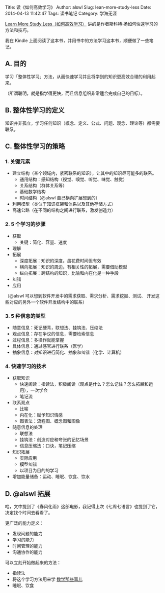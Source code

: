Title: 读《如何高效学习》
Author: alswl
Slug: lean-more-study-less
Date: 2014-04-13 11:42:47
Tags: 读书笔记
Category: 学海无涯

[Learn More Study Less（如何高效学习）](http://book.douban.com/subject/25783654/)
讲的是作者斯科特·扬如何快速学习的方法和技巧。

我在 Kindle 上面阅读了这本书，并用书中的方法学习这本书，顺便做了一些笔记。

<!-- more -->

## A. 目的

学习「整体性学习」方法，从而快速学习并且将学到的知识更高效合理的利用起来。

（所谓聪明，就是指学得更快，而且信息组织非常适合完成自己的目标）。

## B. 整体性学习的定义

知识并非孤立，学习任何知识（概念、定义、公式、问题、观念、理论等）都需要联系。

## C. 整体性学习的策略

### 1. 关键元素

* 建立结构（某个领域内，紧密联系的知识），让其中的知识尽可能多的联系。
    * 通用结构：感知结构（视觉、嗅觉、听觉、味觉、触觉）
    * 关系结构（群体关系等）
    * 基础数学结构
    * 时间结构（@alswl 自己横向扩展想到的）
* 利用模型（类似于知识框架和体系以及其他存储方式）
* 高速公路（在不同的结构之间进行联系，激发创造力）

### 2. 5 个学习的步骤

* 获取
    * 关键：简化、容量、速度
* 理解
* 拓展
    * 深度拓展：知识的深度，虽花费时间但有效
    * 横向拓展：知识的周边，有相关性的拓展，需要借助模型
    * 纵向拓展：跨结构的知识，比喻和内在化是一种手段
* 纠错
* 应用

（@alswl 可以想到软件开发中的需求获取、需求分析、需求挖掘、测试、
开发这些对应的另外一个软件开发结构中的联系）

### 3. 5 种信息的类型

* 随意信息：死记硬背，联想法、挂钩法、压缩法
* 观点信息：存在争议的信息，需要检索信息
* 过程信息：多操作就能掌握
* 具体信息：通过感官进行联系（医学）
* 抽象信息：对知识进行简化、抽象和纠错（化学、计算机）

### 4. 快速学习的技术

* 获取知识
    * 快速阅读：指读法，积极阅读（观点是什么？怎么记住？怎么拓展和运用），一次学会
    * 笔记流
* 联系观点
    * 比喻
    * 内在化：赋予知识情感
    * 图表法：流程图、概念图和图像
* 随意信息的处理
    * 联想法
    * 挂钩法：创造对应和夸张的记忆场景
    * 信息压缩法：口诀，笔记压缩
* 知识拓展
    * 实际应用
    * 模型纠错
    * 以项目为目的的学习
* 增加能量储备：运动、睡眠、饮食、饮水


## D. @alswl 拓展

哈，文中提到了《春风化雨》这部电影，我记得上次《七周七语言》也提到了它，
决定找个时间去看看了。

更广泛的能力定义：

* 发现问题的能力
* 学习的能力
* 时间管理的能力
* 沟通协作的能力

可以立刻开始做起来的方法：

* 指读法
* 将这个学习方法用来学 [数学那些事儿](http://book.douban.com/subject/5977975/)
* 睡眠、饮食
